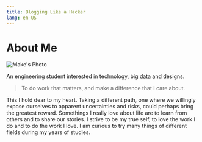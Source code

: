 ```yaml
---
title: Blogging Like a Hacker
lang: en-US
---
```

# About Me 

![ Make's Photo ](/Mak.jpeg)

An engineering student interested in technology, big data and designs. 

> To do work that matters, and make a difference that I care about.

This I hold dear to my heart. Taking a different path, one where we willingly expose ourselves to apparent uncertainties and risks, could perhaps bring the greatest reward. Somethings I really love about life are to learn from others and to share our stories. I strive to be my true self, to love the work I do and to do the work I love. I am curious to try many things of different fields during my years of studies.



